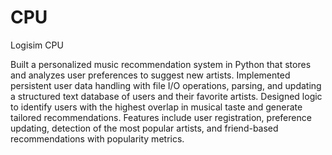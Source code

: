 # CPU
Logisim CPU

Built a personalized music recommendation system in Python that stores and analyzes user preferences to suggest new artists. Implemented persistent user data handling with file I/O operations, parsing, and updating a structured text database of users and their favorite artists. 
Designed logic to identify users with the highest overlap in musical taste and generate tailored recommendations. Features include user registration, preference updating, detection of the most popular artists, and friend-based recommendations with popularity metrics.
